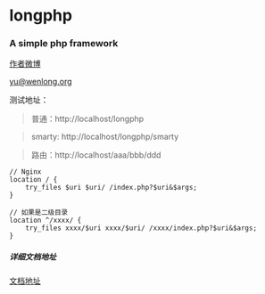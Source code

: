 # longphp

### A simple php framework

[作者微博](https://weibo.com/206123787 "作者微博")

<yu@wenlong.org>

测试地址：
> 普通：http://localhost/longphp

> smarty: http://localhost/longphp/smarty

> 路由：http://localhost/aaa/bbb/ddd

```
// Nginx
location / {
    try_files $uri $uri/ /index.php?$uri&$args;
}

// 如果是二级目录
location ^/xxxx/ {
    try_files xxxx/$uri xxxx/$uri/ /xxxx/index.php?$uri&$args;
}
```
##### 详细文档地址
[文档地址](https://www.longphp.com "文档地址")